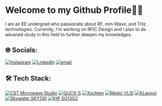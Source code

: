 # Welcome to my Github Profile👋👋

I am an EE undergrad who passionate about RF, mm-Wave, and THz technologies. Currently, I'm working on RFIC Design and I plan to do advaned study in this field to further deepen my knowledges.

## 🌐 Socials:

[![Instagram](https://img.shields.io/badge/Instagram-%23E4405F.svg?logo=Instagram&logoColor=white)](https://instagram.com/mtfirmansyah_) [![LinkedIn](https://img.shields.io/badge/LinkedIn-%230077B5.svg?logo=linkedin&logoColor=white)](https://linkedin.com/in/muchammadtegarfirmansyah) [![email](https://img.shields.io/badge/Email-D14836?logo=gmail&logoColor=white)](mailto:mtfirmansyah15@gmail.com)

## 🛠️ Tech Stack:

[![CST Microwave Studio](https://img.shields.io/badge/CST_Microwave_Studio-blue)](https://www.3ds.com/products/simulia/cst-studio-suite) [![QUCS-S](https://img.shields.io/badge/QUCS--S-orange)](https://ra3xdh.github.io/) [![Xschem](https://img.shields.io/badge/Xschem-black)](https://xschem.sourceforge.io/stefan/index.html) [![Magic VLSI](https://img.shields.io/badge/Magic_VLSI-pink)](http://opencircuitdesign.com/magic/) [![KLayout](https://img.shields.io/badge/KLayout-yellow)](https://www.klayout.de/) [![Skywater SKY130](https://img.shields.io/badge/Skywater_SKY130-grey)](https://skywater-pdk.readthedocs.io/en/main/) [![IHP SG13G2](https://img.shields.io/badge/IHP_SG13G2-red)](https://ihp-open-pdk-docs.readthedocs.io/en/latest/)
